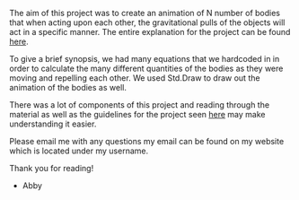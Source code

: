 The aim of this project was to create an animation of N number of bodies that when acting upon each other, the gravitational pulls of the objects will act in a specific manner. The entire explanation for the project can be found [here](https://introcs.cs.princeton.edu/java/assignments/nbody.html).

To give a brief synopsis, we had many equations that we hardcoded in in order to calculate the many different quantities of the bodies as they were moving and repelling each other. We used Std.Draw to draw out the animation of the bodies as well. 

There was a lot of components of this project and reading through the material as well as the guidelines for the project seen [here](http://homepages.gac.edu/~lyu/teaching/mcs178-f20/project3.html) may make understanding it easier. 

Please email me with any questions my email can be found on my website which is located under my username.

Thank you for reading!
- Abby
